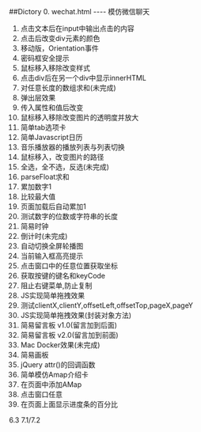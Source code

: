 ##Dictory
0. wechat.html ---- 模仿微信聊天
1. 点击文本后在input中输出点击的内容
2. 点击后改变div元素的颜色
3. 移动版，Orientation事件
4. 密码框安全提示
5. 鼠标移入移除改变样式
6. 点击div后在另一个div中显示innerHTML
7. 对任意长度的数组求和(未完成)
8. 弹出层效果
9. 传入属性和值后改变
10. 鼠标移入移除改变图片的透明度并放大
11. 简单tab选项卡
12. 简单Javascript日历
13. 音乐播放器的播放列表与列表切换
14. 鼠标移入，改变图片的路径
15. 全选，全不选，反选(未完成)
16. parseFloat求和
17. 累加数字1
18. 比较最大值
19. 页面加载后自动累加1
20. 测试数字的位数或字符串的长度
21. 简易时钟
22. 倒计时(未完成)
23. 自动切换全屏轮播图
24. 当前输入框高亮提示
25. 点击窗口中的任意位置获取坐标
26. 获取按键的键名和keyCode
27. 阻止右键菜单,防止复制
28. JS实现简单拖拽效果
29. 测试clientX,clientY,offsetLeft,offsetTop,pageX,pageY
30. JS实现简单拖拽效果(封装对象方法)
31. 简易留言板 v1.0(留言加到后面)
32. 简易留言板 v2.0(留言加到前面)
33. Mac Docker效果(未完成)
34. 简易画板
35. jQuery attr()的回调函数
36. 简单模仿Amap介绍卡
37. 在页面中添加AMap
38. 点击窗口任意
39. 在页面上面显示进度条的百分比



6.3
7.1/7.2